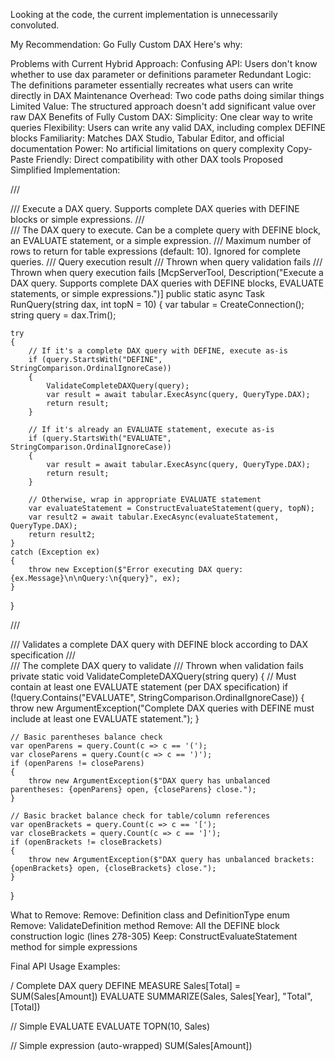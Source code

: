 Looking at the code, the current implementation is unnecessarily convoluted.

My Recommendation: Go Fully Custom DAX
Here's why:

Problems with Current Hybrid Approach:
Confusing API: Users don't know whether to use dax parameter or definitions parameter
Redundant Logic: The definitions parameter essentially recreates what users can write directly in DAX
Maintenance Overhead: Two code paths doing similar things
Limited Value: The structured approach doesn't add significant value over raw DAX
Benefits of Fully Custom DAX:
Simplicity: One clear way to write queries
Flexibility: Users can write any valid DAX, including complex DEFINE blocks
Familiarity: Matches DAX Studio, Tabular Editor, and official documentation
Power: No artificial limitations on query complexity
Copy-Paste Friendly: Direct compatibility with other DAX tools
Proposed Simplified Implementation:

/// <summary>
/// Execute a DAX query. Supports complete DAX queries with DEFINE blocks or simple expressions.
/// </summary>
/// <param name="dax">The DAX query to execute. Can be a complete query with DEFINE block, an EVALUATE statement, or a simple expression.</param>
/// <param name="topN">Maximum number of rows to return for table expressions (default: 10). Ignored for complete queries.</param>
/// <returns>Query execution result</returns>
/// <exception cref="ArgumentException">Thrown when query validation fails</exception>
/// <exception cref="Exception">Thrown when query execution fails</exception>
[McpServerTool, Description("Execute a DAX query. Supports complete DAX queries with DEFINE blocks, EVALUATE statements, or simple expressions.")]
public static async Task<object> RunQuery(string dax, int topN = 10)
{
    var tabular = CreateConnection();
    string query = dax.Trim();

    try
    {
        // If it's a complete DAX query with DEFINE, execute as-is
        if (query.StartsWith("DEFINE", StringComparison.OrdinalIgnoreCase))
        {
            ValidateCompleteDAXQuery(query);
            var result = await tabular.ExecAsync(query, QueryType.DAX);
            return result;
        }

        // If it's already an EVALUATE statement, execute as-is
        if (query.StartsWith("EVALUATE", StringComparison.OrdinalIgnoreCase))
        {
            var result = await tabular.ExecAsync(query, QueryType.DAX);
            return result;
        }

        // Otherwise, wrap in appropriate EVALUATE statement
        var evaluateStatement = ConstructEvaluateStatement(query, topN);
        var result2 = await tabular.ExecAsync(evaluateStatement, QueryType.DAX);
        return result2;
    }
    catch (Exception ex)
    {
        throw new Exception($"Error executing DAX query: {ex.Message}\n\nQuery:\n{query}", ex);
    }
}

/// <summary>
/// Validates a complete DAX query with DEFINE block according to DAX specification
/// </summary>
/// <param name="query">The complete DAX query to validate</param>
/// <exception cref="ArgumentException">Thrown when validation fails</exception>
private static void ValidateCompleteDAXQuery(string query)
{
    // Must contain at least one EVALUATE statement (per DAX specification)
    if (!query.Contains("EVALUATE", StringComparison.OrdinalIgnoreCase))
    {
        throw new ArgumentException("Complete DAX queries with DEFINE must include at least one EVALUATE statement.");
    }

    // Basic parentheses balance check
    var openParens = query.Count(c => c == '(');
    var closeParens = query.Count(c => c == ')');
    if (openParens != closeParens)
    {
        throw new ArgumentException($"DAX query has unbalanced parentheses: {openParens} open, {closeParens} close.");
    }

    // Basic bracket balance check for table/column references
    var openBrackets = query.Count(c => c == '[');
    var closeBrackets = query.Count(c => c == ']');
    if (openBrackets != closeBrackets)
    {
        throw new ArgumentException($"DAX query has unbalanced brackets: {openBrackets} open, {closeBrackets} close.");
    }
}

What to Remove:
Remove: Definition class and DefinitionType enum
Remove: ValidateDefinition method
Remove: All the DEFINE block construction logic (lines 278-305)
Keep: ConstructEvaluateStatement method for simple expressions

Final API Usage Examples:

/ Complete DAX query
DEFINE
    MEASURE Sales[Total] = SUM(Sales[Amount])
EVALUATE SUMMARIZE(Sales, Sales[Year], "Total", [Total])

// Simple EVALUATE
EVALUATE TOPN(10, Sales)

// Simple expression (auto-wrapped)
SUM(Sales[Amount])